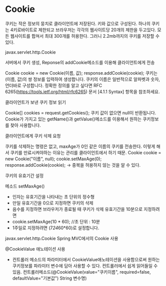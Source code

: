 # Cookie

쿠키는 작은 정보의 뭉치로 클라이언트에 저장된다.
키와 값으로 구성된다.
하나의 쿠키는 4키로바이트로 제한되고 브라우저는 각각의 웹사이트당 20개의 제한을 두고있다. 모든 웹사이트를 합쳐서 최대 300개를 허용한다. 그러니 2.2mb까지의 쿠키를 저장할 수 있다.

javax.servlet.http.Cookie

서버에서 쿠키 생성, Reponse의 addCookie메소드를 이용해 클라이언트에게 전송

Cookie cookie = new Cookie(이름, 값);
response.addCookie(cookie);
쿠키는 (이름, 값)의 쌍 정보를 입력하여 생성합니다.
쿠키의 이름은 일반적으로 알파벳과 숫자, 언더바로 구성합니다. 정확한 정의를 알고 싶다면 RFC 6265(https://tools.ietf.org/html/rfc6265) 문서 [4.1.1 Syntax] 항목을 참조하세요.

클라이언트가 보낸 쿠키 정보 읽기

Cookie[] cookies = request.getCookies();
쿠키 값이 없으면 null이 반환됩니다.
Cookie가 가지고 있는 getName()과 getValue()메소드를 이용해서 원하는 쿠키정보를 찾아 사용합니다.

클라이언트에게 쿠키 삭제 요청

쿠키를 삭제하는 명령은 없고, maxAge가 0인 같은 이름의 쿠키를 전송한다. 이렇게 해서 쿠키를 만료시켜야하는 이유는 관리를 클라이언트에서 하기 때문.
Cookie cookie = new Cookie("이름", null);
cookie.setMaxAge(0);
response.addCookie(cookie);
 -> 중복을 허용하지 않는 것을 알 수 있다.

쿠키의 유효기간 설정

메소드 setMaxAge()
- 인자는 유효기간을 나타내는 초 단위의 정수형
- 만일 유효기간을 0으로 지정하면 쿠키의 삭제
- 음수를 지정하면 브라우저가 종료될 때 쿠키가 삭제
유효기간을 10분으로 지정하려면
- cookie.setMaxAge(10 * 60); //초 단위 : 10분
- 1주일로 지정하려면 (7*24*60*60)로 설정합니다.

javax.servlet.http.Cookie
Spring MVC에서의 Cookie 사용

@CookieValue 애노테이션 사용
- 컨트롤러 메소드의 파라미터에서 CookieValue애노테이션을 사용함으로써 원하는 쿠키정보를 파라미터 변수에 담아 사용할 수 있다.
컨트롤러에서 쉽게 읽어들일 수 있음.
컨트롤러메소드(@CookieValue(value="쿠키이름", required=false, defaultValue="기본값") String 변수명)


 